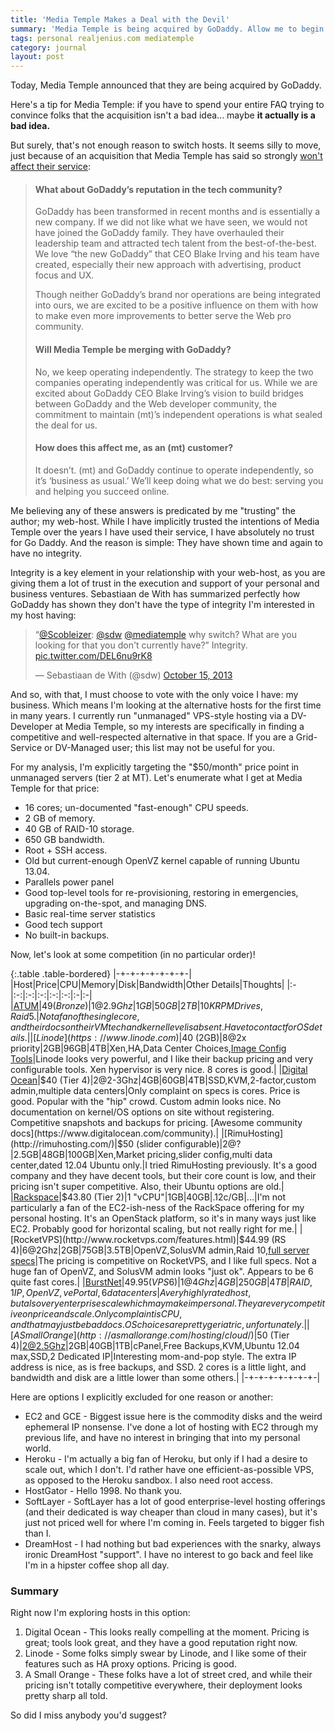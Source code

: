 ```yaml
---
title: 'Media Temple Makes a Deal with the Devil'
summary: 'Media Temple is being acquired by GoDaddy. Allow me to begin jerking my knee in reaction.'
tags: personal realjenius.com mediatemple
category: journal
layout: post
---
```

Today, Media Temple announced that they are being acquired by GoDaddy.

Here's a tip for Media Temple: if you have to spend your entire FAQ trying to convince folks that the acquisition isn't a bad idea... maybe **it actually is a bad idea.**

But surely, that's not enough reason to switch hosts. It seems silly to move, just because of an acquisition that Media Temple has said so strongly [won't affect their service](http://weblog.mediatemple.net/2013/10/15/faqs-about-the-godaddy-acquisition/):

> #### What about GoDaddy’s reputation in the tech community?
> GoDaddy has been transformed in recent months and is essentially a new company. If we did not like what we have seen, we would not have joined the GoDaddy family. They have overhauled their leadership team and attracted tech talent from the best-of-the-best. We love “the new GoDaddy” that CEO Blake Irving and his team have created, especially their new approach with advertising, product focus and UX.
>
> Though neither GoDaddy’s brand nor operations are being integrated into ours, we are excited to be a positive influence on them with how to make even more improvements to better serve the Web pro community.
>
> #### Will Media Temple be merging with GoDaddy?
> No, we keep operating independently. The strategy to keep the two companies operating independently was critical for us. While we are excited about GoDaddy CEO Blake Irving’s vision to build bridges between GoDaddy and the Web developer community, the commitment to maintain (mt)’s independent operations is what sealed the deal for us.
>
> #### How does this affect me, as an (mt) customer?
> It doesn’t. (mt) and GoDaddy continue to operate independently, so it’s ‘business as usual.’ We’ll keep doing what we do best: serving you and helping you succeed online.

Me believing any of these answers is predicated by me "trusting" the author; my web-host. While I have implicitly trusted the intentions of Media Temple over the years I have used their service, I have absolutely no trust for Go Daddy. And the reason is simple: They have shown time and again to have no integrity.

Integrity is a key element in your relationship with your web-host, as you are giving them a lot of trust in the execution and support of your personal and business ventures. Sebastiaan de With has summarized perfectly how GoDaddy has shown they don't have the type of integrity I'm interested in my host having:

<div>
	<blockquote class="twitter-tweet"><p>“<a href="https://twitter.com/Scobleizer">@Scobleizer</a>: <a href="https://twitter.com/sdw">@sdw</a> <a href="https://twitter.com/mediatemple">@mediatemple</a> why switch? What are you looking for that you don&#39;t currently have?”&#10;&#10;Integrity. <a href="http://t.co/DEL6nu9rK8">pic.twitter.com/DEL6nu9rK8</a></p>&mdash; Sebastiaan de With (@sdw) <a href="https://twitter.com/sdw/statuses/390172367856496640">October 15, 2013</a></blockquote>
	<script async src="//platform.twitter.com/widgets.js" charset="utf-8"></script>
</div>

And so, with that, I must choose to vote with the only voice I have: my business. Which means I'm looking at the alternative hosts for the first time in many years. I currently run "unmanaged" VPS-style hosting via a DV-Developer at Media Temple, so my interests are specifically in finding a competitive and well-respected alternative in that space. If you are a Grid-Service or DV-Managed user; this list may not be useful for you.

For my analysis, I'm explicitly targeting the "$50/month" price point in unmanaged servers (tier 2 at MT). Let's enumerate what I get at Media Temple for that price:

* 16 cores; un-documented "fast-enough" CPU speeds.
* 2 GB of memory.
* 40 GB of RAID-10 storage.
* 650 GB bandwidth.
* Root + SSH access.
* Old but current-enough OpenVZ kernel capable of running Ubuntu 13.04.
* Parallels power panel
* Good top-level tools for re-provisioning, restoring in emergencies, upgrading on-the-spot, and managing DNS.
* Basic real-time server statistics
* Good tech support
* No built-in backups.

Now, let's look at some competition (in no particular order)!

{:.table .table-bordered}
|-+-+-+-+-+-+-+-|
|Host|Price|CPU|Memory|Disk|Bandwidth|Other Details|Thoughts|
|:-|:-:|:-:|:-:|:-:|:-:|:-|:-|
|[ATUM](http://www.atum.com/vps-hosting/unmanaged-vps/)|$49 (Bronze)|1@2.9Ghz|1GB|50GB|2TB|10K RPM Drives,Raid 5.|Not a fan of the single core, and their docs on their VM tech and kernel level is absent. Have to contact for OS details.|
|[Linode](https://www.linode.com)|$40 (2GB)|8@2x priority|2GB|96GB|4TB|Xen,HA,Data Center Choices,[Image Config Tools](https://www.linode.com/linodes/)|Linode looks very powerful, and I like their backup pricing and very configurable tools. Xen hypervisor is very nice. 8 cores is good.|
|[Digital Ocean](https://www.digitalocean.com/pricing)|$40 (Tier 4)|2@2-3Ghz|4GB|60GB|4TB|SSD,KVM,2-factor,custom admin,multiple data centers|Only complaint on specs is cores. Price is good. Popular with the "hip" crowd. Custom admin looks nice. No documentation on kernel/OS options on site without registering. Competitive snapshots and backups for pricing. [Awesome community docs](https://www.digitalocean.com/community).|
|[RimuHosting](http://rimuhosting.com/)|$50 (slider configurable)|2@?|2.5GB|48GB|100GB|Xen,Market pricing,slider config,multi data center,dated 12.04 Ubuntu only.|I tried RimuHosting previously. It's a good company and they have decent tools, but their core count is low, and their pricing isn't super competitive. Also, their Ubuntu options are old.|
|[Rackspace](http://www.rackspace.com/cloud/servers/)|$43.80 (Tier 2)|1 "vCPU"|1GB|40GB|.12c/GB|...|I'm not particularly a fan of the EC2-ish-ness of the RackSpace offering for my personal hosting. It's an OpenStack platform, so it's in many ways just like EC2. Probably good for horizontal scaling, but not really right for me.|
|[RocketVPS](http://www.rocketvps.com/features.html)|$44.99 (RS 4)|6@2Ghz|2GB|75GB|3.5TB|OpenVZ,SolusVM admin,Raid 10,[full server specs](http://www.rocketvps.com/features.html)|The pricing is competitive on RocketVPS, and I like full specs. Not a huge fan of OpenVZ, and SolusVM admin looks "just ok". Appears to be 6 quite fast cores.|
|[BurstNet](http://www.burst.net/linvps.php)|$49.95 (VPS 6)|1@4Ghz|4GB|250GB|4TB|RAID,1 IP,OpenVZ,vePortal,6 data centers|A very highly rated host, but also very enterprise scale which may make impersonal. They are very competitive on price and scale. Only complaint is CPU, and that may just be bad docs. OS choices are pretty geriatric, unfortunately.|
|[A Small Orange](http://asmallorange.com/hosting/cloud/)|$50 (Tier 4)|2@2.5Ghz|2GB|40GB|1TB|cPanel,Free Backups,KVM,Ubuntu 12.04 max,SSD,2 Dedicated IP|Interesting mom-and-pop style. The extra IP address is nice, as is free backups, and SSD. 2 cores is a little light, and bandwidth and disk are a little lower than some others.|
|-+-+-+-+-+-+-+-|

Here are options I explicitly excluded for one reason or another:

* EC2 and GCE - Biggest issue here is the commodity disks and the weird ephemeral IP nonsense. I've done a lot of hosting with EC2 through my previous life, and have no interest in bringing that into my personal world.
* Heroku - I'm actually a big fan of Heroku, but only if I had a desire to scale out, which I don't. I'd rather have one efficient-as-possible VPS, as opposed to the Heroku sandbox. I also need root access.
* HostGator - Hello 1998. No thank you.
* SoftLayer - SoftLayer has a lot of good enterprise-level hosting offerings (and their dedicated is way cheaper than cloud in many cases), but it's just not priced well for where I'm coming in. Feels targeted to bigger fish than I.
* DreamHost - I had nothing but bad experiences with the snarky, always ironic DreamHost "support". I have no interest to go back and feel like I'm in a hipster coffee shop all day.

### Summary

Right now I'm exploring hosts in this option:

1. Digital Ocean - This looks really compelling at the moment. Pricing is great; tools look great, and they have a good reputation right now.
1. Linode - Some folks simply swear by Linode, and I like some of their features such as HA proxy options. Pricing is good.
1. A Small Orange - These folks have a lot of street cred, and while their pricing isn't totally competitive everywhere, their deployment looks pretty sharp all told.

So did I miss anybody you'd suggest?
